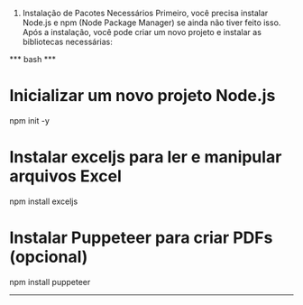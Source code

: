 1. Instalação de Pacotes Necessários
Primeiro, você precisa instalar Node.js e npm (Node Package Manager) se ainda não tiver feito isso. Após a instalação, você pode criar um novo projeto e instalar as bibliotecas necessárias:

*** bash ***

# Inicializar um novo projeto Node.js
npm init -y

# Instalar exceljs para ler e manipular arquivos Excel
npm install exceljs

# Instalar Puppeteer para criar PDFs (opcional)
npm install puppeteer


---------------------------------------------------------

